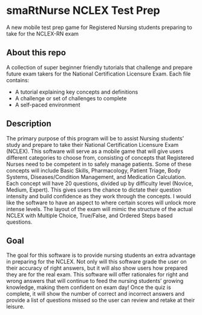 # smaRtNurse NCLEX Test Prep
A new mobile test prep game for Registered Nursing students preparing to take for the NCLEX-RN exam
## About this repo

A collection of super beginner friendly tutorials that challenge and prepare future exam takers for the National Certification Licensure Exam. 
Each file contains:
- A tutorial explaining key concepts and definitions
- A challenge or set of challenges to complete
- A self-paced environment

## Description

The primary purpose of this program will be to assist Nursing students’ study and prepare to take their National Certification Licensure Exam (NCLEX). This software will serve as a mobile game that will give users different categories to choose from, consisting of concepts that Registered Nurses need to be competent in to safely manage patients. Some of these concepts will include Basic Skills, Pharmacology, Patient Triage, Body Systems, Diseases/Condition Management, and Medication Calculation. Each concept will have 20 questions, divided up by difficulty level (Novice, Medium, Expert). This gives users the chance to dictate their question intensity and build confidence as they work through the concepts. I would like the software to have an aspect to where certain scores will unlock more intense levels. The layout of the exam will mimic the structure of the actual NCLEX with Multiple Choice, True/False, and Ordered Steps based questions. 

## Goal

The goal for this software is to provide nursing students an extra advantage in preparing for the NCLEX.  Not only will this software grade the user on their accuracy of right answers, but it will also show users how prepared they are for the real exam. This software will offer rationales for right and wrong answers that will continue to feed the nursing students’ growing knowledge, making them confident on exam day! Once the quiz is complete, it will show the number of correct and incorrect answers and provide a list of questions missed so the user can review and retake at their leisure. 

